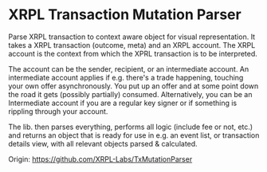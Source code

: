 # XRPL Transaction Mutation Parser

Parse XRPL transaction to context aware object for visual representation. It takes a XRPL transaction (outcome, meta) and an XRPL account. The XRPL account is the context from which the XPRL transaction is to be interpreted.

The account can be the sender, recipient, or an intermediate account. An intermediate account applies if e.g. there's a trade happening, touching your own offer asynchronously. You put up an offer and at some point down the road it gets (possibly partially) consumed. Alternatively, you can be an Intermediate account if you are a regular key signer or if something is rippling through your account.

The lib. then parses everything, performs all logic (include fee or not, etc.) and returns an object that is ready for use in e.g. an event list, or transaction details view, with all relevant objects parsed & calculated.

Origin: https://github.com/XRPL-Labs/TxMutationParser